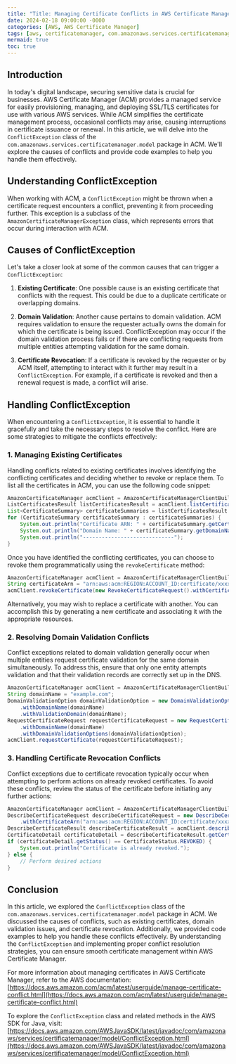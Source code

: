```yaml
---
title: "Title: Managing Certificate Conflicts in AWS Certificate Manager"
date: 2024-02-18 09:00:00 -0000
categories: [AWS, AWS Certificate Manager]
tags: [aws, certificatemanager, com.amazonaws.services.certificatemanager.model]
mermaid: true
toc: true
---
```



## Introduction

In today's digital landscape, securing sensitive data is crucial for businesses. AWS Certificate Manager (ACM) provides a managed service for easily provisioning, managing, and deploying SSL/TLS certificates for use with various AWS services. While ACM simplifies the certificate management process, occasional conflicts may arise, causing interruptions in certificate issuance or renewal. In this article, we will delve into the `ConflictException` class of the `com.amazonaws.services.certificatemanager.model` package in ACM. We'll explore the causes of conflicts and provide code examples to help you handle them effectively.

## Understanding ConflictException

When working with ACM, a `ConflictException` might be thrown when a certificate request encounters a conflict, preventing it from proceeding further. This exception is a subclass of the `AmazonCertificateManagerException` class, which represents errors that occur during interaction with ACM.

## Causes of ConflictException

Let's take a closer look at some of the common causes that can trigger a `ConflictException`:

1. __Existing Certificate__: One possible cause is an existing certificate that conflicts with the request. This could be due to a duplicate certificate or overlapping domains.

2. __Domain Validation__: Another cause pertains to domain validation. ACM requires validation to ensure the requester actually owns the domain for which the certificate is being issued. ConflictException may occur if the domain validation process fails or if there are conflicting requests from multiple entities attempting validation for the same domain.

3. __Certificate Revocation__: If a certificate is revoked by the requester or by ACM itself, attempting to interact with it further may result in a `ConflictException`. For example, if a certificate is revoked and then a renewal request is made, a conflict will arise.

## Handling ConflictException

When encountering a `ConflictException`, it is essential to handle it gracefully and take the necessary steps to resolve the conflict. Here are some strategies to mitigate the conflicts effectively:

### 1.  Managing Existing Certificates

Handling conflicts related to existing certificates involves identifying the conflicting certificates and deciding whether to revoke or replace them. To list all the certificates in ACM, you can use the following code snippet:

```java
AmazonCertificateManager acmClient = AmazonCertificateManagerClientBuilder.defaultClient();
ListCertificatesResult listCertificatesResult = acmClient.listCertificates();
List<CertificateSummary> certificateSummaries = listCertificatesResult.getCertificateSummaryList();
for (CertificateSummary certificateSummary : certificateSummaries) {
    System.out.println("Certificate ARN: " + certificateSummary.getCertificateArn());
    System.out.println("Domain Name: " + certificateSummary.getDomainName());
    System.out.println("-----------------------------");
}
```

Once you have identified the conflicting certificates, you can choose to revoke them programmatically using the `revokeCertificate` method:

```java
AmazonCertificateManager acmClient = AmazonCertificateManagerClientBuilder.defaultClient();
String certificateArn = "arn:aws:acm:REGION:ACCOUNT_ID:certificate/xxxxx-xxxxx-xxxxx-xxxxx";
acmClient.revokeCertificate(new RevokeCertificateRequest().withCertificateArn(certificateArn));
```

Alternatively, you may wish to replace a certificate with another. You can accomplish this by generating a new certificate and associating it with the appropriate resources.

### 2. Resolving Domain Validation Conflicts

Conflict exceptions related to domain validation generally occur when multiple entities request certificate validation for the same domain simultaneously. To address this, ensure that only one entity attempts validation and that their validation records are correctly set up in the DNS.

```java
AmazonCertificateManager acmClient = AmazonCertificateManagerClientBuilder.defaultClient();
String domainName = "example.com";
DomainValidationOption domainValidationOption = new DomainValidationOption()
    .withDomainName(domainName)
    .withValidationDomain(domainName);
RequestCertificateRequest requestCertificateRequest = new RequestCertificateRequest()
    .withDomainName(domainName)
    .withDomainValidationOptions(domainValidationOption);
acmClient.requestCertificate(requestCertificateRequest);
```

### 3. Handling Certificate Revocation Conflicts

Conflict exceptions due to certificate revocation typically occur when attempting to perform actions on already revoked certificates. To avoid these conflicts, review the status of the certificate before initiating any further actions:

```java
AmazonCertificateManager acmClient = AmazonCertificateManagerClientBuilder.defaultClient();
DescribeCertificateRequest describeCertificateRequest = new DescribeCertificateRequest()
    .withCertificateArn("arn:aws:acm:REGION:ACCOUNT_ID:certificate/xxxxx-xxxxx-xxxxx-xxxxx");
DescribeCertificateResult describeCertificateResult = acmClient.describeCertificate(describeCertificateRequest);
CertificateDetail certificateDetail = describeCertificateResult.getCertificate();
if (certificateDetail.getStatus() == CertificateStatus.REVOKED) {
    System.out.println("Certificate is already revoked.");
} else {
    // Perform desired actions
}
```

## Conclusion

In this article, we explored the `ConflictException` class of the `com.amazonaws.services.certificatemanager.model` package in ACM. We discussed the causes of conflicts, such as existing certificates, domain validation issues, and certificate revocation. Additionally, we provided code examples to help you handle these conflicts effectively. By understanding the `ConflictException` and implementing proper conflict resolution strategies, you can ensure smooth certificate management within AWS Certificate Manager.

For more information about managing certificates in AWS Certificate Manager, refer to the AWS documentation: [https://docs.aws.amazon.com/acm/latest/userguide/manage-certificate-conflict.html](https://docs.aws.amazon.com/acm/latest/userguide/manage-certificate-conflict.html)

To explore the `ConflictException` class and related methods in the AWS SDK for Java, visit: [https://docs.aws.amazon.com/AWSJavaSDK/latest/javadoc/com/amazonaws/services/certificatemanager/model/ConflictException.html](https://docs.aws.amazon.com/AWSJavaSDK/latest/javadoc/com/amazonaws/services/certificatemanager/model/ConflictException.html)